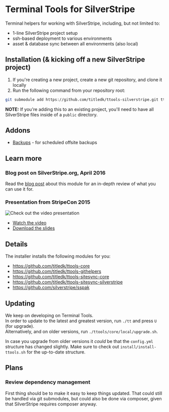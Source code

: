 # Terminal Tools for SilverStripe

Terminal helpers for working with SilverStripe, including, but not limited to:

* 1-line SilverStripe project setup
* ssh-based deployment to various environments
* asset & database sync between all environments (also local)

## Installation (& kicking off a new SilverStripe project)

1. If you're creating a new project, create a new git repository, and clone it locally
2. Run the following command from your repository root:

```sh
git submodule add https://github.com/titledk/ttools-silverstripe.git ttools/silverstripe; ./ttools/silverstripe/install/install-ttools.sh;
```

**NOTE:** If you're adding this to an existing project, you'll need to have all SilverStripe files inside of a `public` directory.

## Addons

* [Backups](https://github.com/titledk/ttools-backups) - for scheduled offsite backups

## Learn more

### Blog post on SilverStripe.org, April 2016

Read the [blog post](https://www.silverstripe.org/blog/leverage-the-terminal-to-optimize-your-silverstripe-workflows/) about this module for an in-depth review of what you can use it for.

### Presentation from StripeCon 2015

![Check out the video presentation](https://i.vimeocdn.com/video/540923620.png)


* [Watch the video](https://vimeo.com/143360071)
* [Download the slides](http://www.anselm.dk/static/talks/stripecon-2015/ttools.pdf)


## Details

The installer installs the following modules for you:

* https://github.com/titledk/ttools-core
* https://github.com/titledk/ttools-githelpers
* https://github.com/titledk/ttools-sitesync-core
* https://github.com/titledk/ttools-sitesync-silverstripe
* https://github.com/silverstripe/sspak

## Updating

We keep on developing on Terminal Tools.  
In order to update to the latest and greatest version, run `./tt` and press `U` (for upgrade).  
Alternatively, and on older versions, run `./ttools/core/local/upgrade.sh`.

In case you upgrade from older versions it _could_ be that the `config.yml` structure has changed
slightly. Make sure to check out `install/install-ttools.sh` for the up-to-date structure.


## Plans


### Review dependency management

First thing should be to make it easy to keep things updated.
That could still be handled via git submodules, but could
also be done via composer, given that SilverStripe requires
composer anyway.


